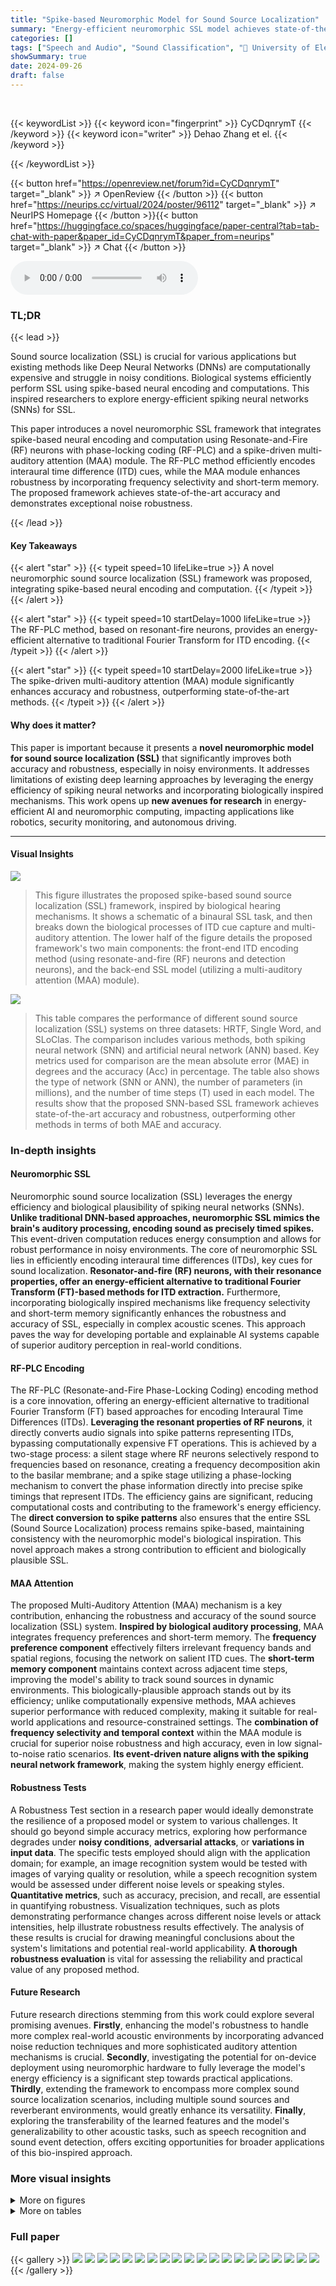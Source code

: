 ```yaml
---
title: "Spike-based Neuromorphic Model for Sound Source Localization"
summary: "Energy-efficient neuromorphic SSL model achieves state-of-the-art accuracy and robustness using Resonate-and-Fire neurons and a novel multi-auditory attention module."
categories: []
tags: ["Speech and Audio", "Sound Classification", "🏢 University of Electronic Science and Technology of China",]
showSummary: true
date: 2024-09-26
draft: false
---
```


<br>

{{< keywordList >}}
{{< keyword icon="fingerprint" >}} CyCDqnrymT {{< /keyword >}}
{{< keyword icon="writer" >}} Dehao Zhang et el. {{< /keyword >}}
 
{{< /keywordList >}}

{{< button href="https://openreview.net/forum?id=CyCDqnrymT" target="_blank" >}}
↗ OpenReview
{{< /button >}}
{{< button href="https://neurips.cc/virtual/2024/poster/96112" target="_blank" >}}
↗ NeurIPS Homepage
{{< /button >}}{{< button href="https://huggingface.co/spaces/huggingface/paper-central?tab=tab-chat-with-paper&paper_id=CyCDqnrymT&paper_from=neurips" target="_blank" >}}
↗ Chat
{{< /button >}}



<audio controls>
    <source src="https://ai-paper-reviewer.com/CyCDqnrymT/podcast.wav" type="audio/wav">
    Your browser does not support the audio element.
</audio>


### TL;DR


{{< lead >}}

Sound source localization (SSL) is crucial for various applications but existing methods like Deep Neural Networks (DNNs) are computationally expensive and struggle in noisy conditions.  Biological systems efficiently perform SSL using spike-based neural encoding and computations. This inspired researchers to explore energy-efficient spiking neural networks (SNNs) for SSL.

This paper introduces a novel neuromorphic SSL framework that integrates spike-based neural encoding and computation using Resonate-and-Fire (RF) neurons with phase-locking coding (RF-PLC) and a spike-driven multi-auditory attention (MAA) module. The RF-PLC method efficiently encodes interaural time difference (ITD) cues, while the MAA module enhances robustness by incorporating frequency selectivity and short-term memory. The proposed framework achieves state-of-the-art accuracy and demonstrates exceptional noise robustness.

{{< /lead >}}


#### Key Takeaways

{{< alert "star" >}}
{{< typeit speed=10 lifeLike=true >}} A novel neuromorphic sound source localization (SSL) framework was proposed, integrating spike-based neural encoding and computation. {{< /typeit >}}
{{< /alert >}}

{{< alert "star" >}}
{{< typeit speed=10 startDelay=1000 lifeLike=true >}} The RF-PLC method, based on resonant-fire neurons, provides an energy-efficient alternative to traditional Fourier Transform for ITD encoding. {{< /typeit >}}
{{< /alert >}}

{{< alert "star" >}}
{{< typeit speed=10 startDelay=2000 lifeLike=true >}} The spike-driven multi-auditory attention (MAA) module significantly enhances accuracy and robustness, outperforming state-of-the-art methods. {{< /typeit >}}
{{< /alert >}}

#### Why does it matter?
This paper is important because it presents a **novel neuromorphic model for sound source localization (SSL)** that significantly improves both accuracy and robustness, especially in noisy environments.  It addresses limitations of existing deep learning approaches by leveraging the energy efficiency of spiking neural networks and incorporating biologically inspired mechanisms.  This work opens up **new avenues for research** in energy-efficient AI and neuromorphic computing, impacting applications like robotics, security monitoring, and autonomous driving.

------
#### Visual Insights



![](https://ai-paper-reviewer.com/CyCDqnrymT/figures_1_1.jpg)

> This figure illustrates the proposed spike-based sound source localization (SSL) framework, inspired by biological hearing mechanisms.  It shows a schematic of a binaural SSL task, and then breaks down the biological processes of ITD cue capture and multi-auditory attention. The lower half of the figure details the proposed framework's two main components: the front-end ITD encoding method (using resonate-and-fire (RF) neurons and detection neurons), and the back-end SSL model (utilizing a multi-auditory attention (MAA) module).





![](https://ai-paper-reviewer.com/CyCDqnrymT/tables_7_1.jpg)

> This table compares the performance of different sound source localization (SSL) systems on three datasets: HRTF, Single Word, and SLoClas.  The comparison includes various methods, both spiking neural network (SNN) and artificial neural network (ANN) based.  Key metrics used for comparison are the mean absolute error (MAE) in degrees and the accuracy (Acc) in percentage. The table also shows the type of network (SNN or ANN), the number of parameters (in millions), and the number of time steps (T) used in each model. The results show that the proposed SNN-based SSL framework achieves state-of-the-art accuracy and robustness, outperforming other methods in terms of both MAE and accuracy.





### In-depth insights


#### Neuromorphic SSL
Neuromorphic sound source localization (SSL) leverages the energy efficiency and biological plausibility of spiking neural networks (SNNs).  **Unlike traditional DNN-based approaches, neuromorphic SSL mimics the brain's auditory processing, encoding sound as precisely timed spikes.** This event-driven computation reduces energy consumption and allows for robust performance in noisy environments. The core of neuromorphic SSL lies in efficiently encoding interaural time differences (ITDs), key cues for sound localization.  **Resonator-and-fire (RF) neurons, with their resonance properties, offer an energy-efficient alternative to traditional Fourier Transform (FT)-based methods for ITD extraction.**  Furthermore, incorporating biologically inspired mechanisms like frequency selectivity and short-term memory significantly enhances the robustness and accuracy of SSL, especially in complex acoustic scenes. This approach paves the way for developing portable and explainable AI systems capable of superior auditory perception in real-world conditions.

#### RF-PLC Encoding
The RF-PLC (Resonate-and-Fire Phase-Locking Coding) encoding method is a core innovation, offering an energy-efficient alternative to traditional Fourier Transform (FT) based approaches for encoding Interaural Time Differences (ITDs).  **Leveraging the resonant properties of RF neurons**, it directly converts audio signals into spike patterns representing ITDs, bypassing computationally expensive FT operations. This is achieved by a two-stage process: a silent stage where RF neurons selectively respond to frequencies based on resonance, creating a frequency decomposition akin to the basilar membrane; and a spike stage utilizing a phase-locking mechanism to convert the phase information directly into precise spike timings that represent ITDs.  The efficiency gains are significant, reducing computational costs and contributing to the framework's energy efficiency.  The **direct conversion to spike patterns** also ensures that the entire SSL (Sound Source Localization) process remains spike-based, maintaining consistency with the neuromorphic model's biological inspiration. This novel approach makes a strong contribution to efficient and biologically plausible SSL.

#### MAA Attention
The proposed Multi-Auditory Attention (MAA) mechanism is a key contribution, enhancing the robustness and accuracy of the sound source localization (SSL) system.  **Inspired by biological auditory processing**, MAA integrates frequency preferences and short-term memory. The **frequency preference component** effectively filters irrelevant frequency bands and spatial regions, focusing the network on salient ITD cues.  The **short-term memory component** maintains context across adjacent time steps, improving the model's ability to track sound sources in dynamic environments.  This biologically-plausible approach stands out by its efficiency;  unlike computationally expensive methods, MAA achieves superior performance with reduced complexity, making it suitable for real-world applications and resource-constrained settings.  The **combination of frequency selectivity and temporal context** within the MAA module is crucial for superior noise robustness and high accuracy, even in low signal-to-noise ratio scenarios. **Its event-driven nature aligns with the spiking neural network framework**, making the system highly energy efficient.

#### Robustness Tests
A Robustness Test section in a research paper would ideally demonstrate the resilience of a proposed model or system to various challenges.  It should go beyond simple accuracy metrics, exploring how performance degrades under **noisy conditions**, **adversarial attacks**, or **variations in input data**. The specific tests employed should align with the application domain; for example, an image recognition system would be tested with images of varying quality or resolution, while a speech recognition system would be assessed under different noise levels or speaking styles.  **Quantitative metrics**, such as accuracy, precision, and recall, are essential in quantifying robustness. Visualization techniques, such as plots demonstrating performance changes across different noise levels or attack intensities, help illustrate robustness results effectively.  The analysis of these results is crucial for drawing meaningful conclusions about the system's limitations and potential real-world applicability.  **A thorough robustness evaluation** is vital for assessing the reliability and practical value of any proposed method.

#### Future Research
Future research directions stemming from this work could explore several promising avenues. **Firstly**, enhancing the model's robustness to handle more complex real-world acoustic environments by incorporating advanced noise reduction techniques and more sophisticated auditory attention mechanisms is crucial.  **Secondly**, investigating the potential for on-device deployment using neuromorphic hardware to fully leverage the model's energy efficiency is a significant step towards practical applications.  **Thirdly**, extending the framework to encompass more complex sound source localization scenarios, including multiple sound sources and reverberant environments, would greatly enhance its versatility.  **Finally**, exploring the transferability of the learned features and the model's generalizability to other acoustic tasks, such as speech recognition and sound event detection, offers exciting opportunities for broader applications of this bio-inspired approach.


### More visual insights

<details>
<summary>More on figures
</summary>


![](https://ai-paper-reviewer.com/CyCDqnrymT/figures_3_1.jpg)

> This figure compares the LIF and RF neuron models' responses to identical input spike trains, showcasing the RF neuron's frequency selectivity. The left panel (a) shows the distinct voltage accumulation and spiking patterns for both models.  The right panel (b) demonstrates that RF neurons with a resonant frequency of 10Hz exhibit a much stronger response to a 10Hz input compared to a 40Hz input, demonstrating frequency selectivity.


![](https://ai-paper-reviewer.com/CyCDqnrymT/figures_4_1.jpg)

> This figure illustrates the RF-PLC method for ITD cue extraction and encoding.  Panel (a) shows how Resonate-and-Fire (RF) neurons process the input audio in two stages: a silent stage where resonant frequencies are detected and a spike stage where the phase-locking mechanism converts the phase information into spike timings, representing ITD cues. Panel (b) depicts the coincidence detection network, which uses detection neurons with varying delays to encode these spike timings from multiple RF neurons (from two ears) into spike patterns reflecting the ITD.


![](https://ai-paper-reviewer.com/CyCDqnrymT/figures_5_1.jpg)

> This figure compares different spiking attention methods used in Spiking Neural Networks (SNNs) for sound source localization.  It highlights the proposed method, Multi-auditory Attention (MAA), which consists of a Frequency-Spatial Joint Attention (FSJA) module and a Short-Term Memory (ST-M) module.  The figure contrasts MAA with conventional spatial attention (CA/SA) and temporal attention (TA), demonstrating MAA's advantages in terms of computational efficiency and noise robustness due to its use of a binary attention map and focus on relevant temporal information.


![](https://ai-paper-reviewer.com/CyCDqnrymT/figures_8_1.jpg)

> Figure 5(a) compares the ITD extraction results using the proposed RF-PLC method and the traditional FT-ITD method. It demonstrates that RF-PLC achieves comparable accuracy to FT-ITD while avoiding the computationally expensive FT operations, highlighting its efficiency. Figure 5(b) visually compares the attention mechanisms of MAA and TCJA. It showcases that MAA uses a binary attention map, leading to reduced computational cost and noise robustness compared to TCJA's non-binary attention mechanism.


![](https://ai-paper-reviewer.com/CyCDqnrymT/figures_9_1.jpg)

> This figure demonstrates the robustness of the proposed model to noise at various signal-to-noise ratios (SNRs).  Subfigure (a) shows the ITD encoding results at different SNR levels (0dB, 20dB, and 50dB).  Subfigures (b) and (c) compare the mean absolute error (MAE) distribution over 360 degrees for the proposed model and the MTPC method [40], respectively.  The results highlight that the proposed model achieves better localization accuracy and stability at low SNR levels, indicating improved noise resistance.


![](https://ai-paper-reviewer.com/CyCDqnrymT/figures_15_1.jpg)

> This figure illustrates the energy-efficient mechanism of RF neurons as an alternative to the traditional Fourier Transform (FT) method in sound source localization. It shows how RF neurons accumulate membrane potential during a silent stage, effectively replacing the computationally expensive FT process.  During the subsequent spiking stage, the phase information is directly mapped, encoding the ITD cues for efficient and effective sound source localization.  The figure includes waveforms showing membrane potential accumulation during the silent stage, and then the resulting spike pattern in the spiking stage, with a phase-locked loop mechanism indicated. The overall process enables highly efficient ITD encoding.


![](https://ai-paper-reviewer.com/CyCDqnrymT/figures_18_1.jpg)

> This figure illustrates the architecture of the proposed spike-based neuromorphic model for sound source localization.  It consists of two main parts: a front-end ITD encoding method using RF-PLC and a back-end SSL model leveraging a multi-auditory attention (MAA) mechanism.  The RF-PLC method efficiently encodes interaural time differences (ITDs) using resonate-and-fire (RF) neurons and detection neurons, avoiding computationally expensive Fourier Transforms (FTs). The MAA module incorporates frequency preferences and short-term memory to enhance robustness. The figure shows the detailed components of the RF-PLC and MAA modules, including their interactions and signal processing steps, finally resulting in a classification of the sound source location. 


![](https://ai-paper-reviewer.com/CyCDqnrymT/figures_19_1.jpg)

> This figure compares the proposed Multi-auditory Attention (MAA) mechanism with other spiking attention methods.  Panel (a) shows a conventional method (CA/SA) using expensive MAC operations.  Panel (b) demonstrates a time attention (TA) method that is inefficient for streaming data. Panel (c) highlights the proposed Frequency-Spatial Joint Attention (FSJA) module which uses a binary attention map, making it more computationally efficient and effective at noise reduction. Panel (d) shows the proposed Short-Term Memory (STM) module, which improves efficiency by focusing on relevant temporal cues.


</details>




<details>
<summary>More on tables
</summary>


![](https://ai-paper-reviewer.com/CyCDqnrymT/tables_8_1.jpg)
> This table compares the performance of various sound source localization (SSL) systems, including both spiking neural network (SNN) and artificial neural network (ANN) based models.  The comparison is based on three datasets: HRTF, Single Word, and SLoClas, which vary in complexity and recording conditions. The key metrics used for comparison are Mean Absolute Error (MAE) in degrees, and Accuracy (Acc) in percentage.  The table highlights the proposed SNN-based SSL model's superior accuracy and efficiency compared to existing state-of-the-art (SOTA) methods.

![](https://ai-paper-reviewer.com/CyCDqnrymT/tables_17_1.jpg)
> This table compares the performance of various sound source localization (SSL) systems on three datasets: HRTF, Single Word, and SLoClas.  The comparison includes methods based on spiking neural networks (SNNs) and artificial neural networks (ANNs), showing parameters, mean absolute error (MAE), and accuracy (Acc). The results highlight the superior performance of the proposed SNN-based SSL framework.

![](https://ai-paper-reviewer.com/CyCDqnrymT/tables_18_1.jpg)
> This table compares the performance of various sound source localization systems, including both spiking neural network (SNN) and artificial neural network (ANN) based models.  The comparison is done across three datasets: HRTF, Single Word, and SLoClas.  For each system, the table lists the model type, the number of model parameters (in millions), the temporal resolution (T), the mean absolute error (MAE) in degrees, and the accuracy (Acc) in percentage. The results show that the proposed SNN-based system outperforms other methods in terms of accuracy and MAE.

</details>




### Full paper

{{< gallery >}}
<img src="https://ai-paper-reviewer.com/CyCDqnrymT/1.png" class="grid-w50 md:grid-w33 xl:grid-w25" />
<img src="https://ai-paper-reviewer.com/CyCDqnrymT/2.png" class="grid-w50 md:grid-w33 xl:grid-w25" />
<img src="https://ai-paper-reviewer.com/CyCDqnrymT/3.png" class="grid-w50 md:grid-w33 xl:grid-w25" />
<img src="https://ai-paper-reviewer.com/CyCDqnrymT/4.png" class="grid-w50 md:grid-w33 xl:grid-w25" />
<img src="https://ai-paper-reviewer.com/CyCDqnrymT/5.png" class="grid-w50 md:grid-w33 xl:grid-w25" />
<img src="https://ai-paper-reviewer.com/CyCDqnrymT/6.png" class="grid-w50 md:grid-w33 xl:grid-w25" />
<img src="https://ai-paper-reviewer.com/CyCDqnrymT/7.png" class="grid-w50 md:grid-w33 xl:grid-w25" />
<img src="https://ai-paper-reviewer.com/CyCDqnrymT/8.png" class="grid-w50 md:grid-w33 xl:grid-w25" />
<img src="https://ai-paper-reviewer.com/CyCDqnrymT/9.png" class="grid-w50 md:grid-w33 xl:grid-w25" />
<img src="https://ai-paper-reviewer.com/CyCDqnrymT/10.png" class="grid-w50 md:grid-w33 xl:grid-w25" />
<img src="https://ai-paper-reviewer.com/CyCDqnrymT/11.png" class="grid-w50 md:grid-w33 xl:grid-w25" />
<img src="https://ai-paper-reviewer.com/CyCDqnrymT/12.png" class="grid-w50 md:grid-w33 xl:grid-w25" />
<img src="https://ai-paper-reviewer.com/CyCDqnrymT/13.png" class="grid-w50 md:grid-w33 xl:grid-w25" />
<img src="https://ai-paper-reviewer.com/CyCDqnrymT/14.png" class="grid-w50 md:grid-w33 xl:grid-w25" />
<img src="https://ai-paper-reviewer.com/CyCDqnrymT/15.png" class="grid-w50 md:grid-w33 xl:grid-w25" />
<img src="https://ai-paper-reviewer.com/CyCDqnrymT/16.png" class="grid-w50 md:grid-w33 xl:grid-w25" />
<img src="https://ai-paper-reviewer.com/CyCDqnrymT/17.png" class="grid-w50 md:grid-w33 xl:grid-w25" />
<img src="https://ai-paper-reviewer.com/CyCDqnrymT/18.png" class="grid-w50 md:grid-w33 xl:grid-w25" />
<img src="https://ai-paper-reviewer.com/CyCDqnrymT/19.png" class="grid-w50 md:grid-w33 xl:grid-w25" />
<img src="https://ai-paper-reviewer.com/CyCDqnrymT/20.png" class="grid-w50 md:grid-w33 xl:grid-w25" />
{{< /gallery >}}